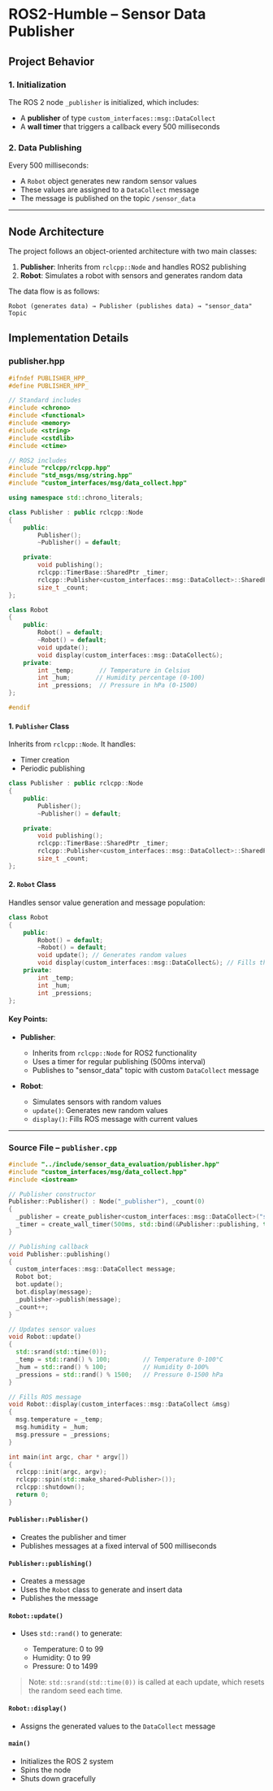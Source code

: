 # ROS2-Humble – Sensor Data Publisher

## Project Behavior

### 1. Initialization

The ROS 2 node `_publisher` is initialized, which includes:

* A **publisher** of type `custom_interfaces::msg::DataCollect`
* A **wall timer** that triggers a callback every 500 milliseconds

### 2. Data Publishing

Every 500 milliseconds:

* A `Robot` object generates new random sensor values
* These values are assigned to a `DataCollect` message
* The message is published on the topic `/sensor_data`

---

## Node Architecture

The project follows an object-oriented architecture with two main classes:
1. **Publisher**: Inherits from `rclcpp::Node` and handles ROS2 publishing
2. **Robot**: Simulates a robot with sensors and generates random data

The data flow is as follows:
```
Robot (generates data) → Publisher (publishes data) → "sensor_data" Topic
```

## Implementation Details

### publisher.hpp

```cpp
#ifndef PUBLISHER_HPP_
#define PUBLISHER_HPP_

// Standard includes
#include <chrono>
#include <functional>
#include <memory>
#include <string>
#include <cstdlib>
#include <ctime>

// ROS2 includes
#include "rclcpp/rclcpp.hpp"
#include "std_msgs/msg/string.hpp"
#include "custom_interfaces/msg/data_collect.hpp"

using namespace std::chrono_literals;

class Publisher : public rclcpp::Node
{
    public:
        Publisher();
        ~Publisher() = default;

    private:
        void publishing();
        rclcpp::TimerBase::SharedPtr _timer;
        rclcpp::Publisher<custom_interfaces::msg::DataCollect>::SharedPtr _publisher;
        size_t _count;
};

class Robot
{
    public:
        Robot() = default;
        ~Robot() = default;
        void update();
        void display(custom_interfaces::msg::DataCollect&);
    private:
        int _temp;       // Temperature in Celsius
        int _hum;       // Humidity percentage (0-100)
        int _pressions;  // Pressure in hPa (0-1500)
};

#endif
```

#### 1. `Publisher` Class

Inherits from `rclcpp::Node`. It handles:

* Timer creation
* Periodic publishing

```cpp
class Publisher : public rclcpp::Node
{
    public:
        Publisher();
        ~Publisher() = default;

    private:
        void publishing();
        rclcpp::TimerBase::SharedPtr _timer;
        rclcpp::Publisher<custom_interfaces::msg::DataCollect>::SharedPtr _publisher;
        size_t _count;
};
```

#### 2. `Robot` Class

Handles sensor value generation and message population:

```cpp
class Robot
{
    public:
        Robot() = default;
        ~Robot() = default;
        void update(); // Generates random values
        void display(custom_interfaces::msg::DataCollect&); // Fills the message
    private:
        int _temp;
        int _hum;
        int _pressions;
};
```

#### Key Points:
- **Publisher**:
  - Inherits from `rclcpp::Node` for ROS2 functionality
  - Uses a timer for regular publishing (500ms interval)
  - Publishes to "sensor_data" topic with custom `DataCollect` message
  
- **Robot**:
  - Simulates sensors with random values
  - `update()`: Generates new random values
  - `display()`: Fills ROS message with current values

---

### Source File – `publisher.cpp`

```cpp
#include "../include/sensor_data_evaluation/publisher.hpp"
#include "custom_interfaces/msg/data_collect.hpp"
#include <iostream>

// Publisher constructor
Publisher::Publisher() : Node("_publisher"), _count(0)
{
  _publisher = create_publisher<custom_interfaces::msg::DataCollect>("sensor_data", 10);
  _timer = create_wall_timer(500ms, std::bind(&Publisher::publishing, this));
}

// Publishing callback
void Publisher::publishing()
{
  custom_interfaces::msg::DataCollect message;
  Robot bot;
  bot.update();
  bot.display(message);
  _publisher->publish(message);
  _count++;
}

// Updates sensor values
void Robot::update()
{
  std::srand(std::time(0));
  _temp = std::rand() % 100;         // Temperature 0-100°C
  _hum = std::rand() % 100;          // Humidity 0-100%
  _pressions = std::rand() % 1500;   // Pressure 0-1500 hPa
}

// Fills ROS message
void Robot::display(custom_interfaces::msg::DataCollect &msg)
{
  msg.temperature = _temp;
  msg.humidity = _hum;
  msg.pressure = _pressions;
}

int main(int argc, char * argv[])
{
  rclcpp::init(argc, argv);
  rclcpp::spin(std::make_shared<Publisher>());
  rclcpp::shutdown();
  return 0;
}
```

#### `Publisher::Publisher()`

* Creates the publisher and timer
* Publishes messages at a fixed interval of 500 milliseconds

#### `Publisher::publishing()`

* Creates a message
* Uses the `Robot` class to generate and insert data
* Publishes the message

#### `Robot::update()`

* Uses `std::rand()` to generate:

  * Temperature: 0 to 99
  * Humidity: 0 to 99
  * Pressure: 0 to 1499

> Note: `std::srand(std::time(0))` is called at each update, which resets the random seed each time.

#### `Robot::display()`

* Assigns the generated values to the `DataCollect` message

#### `main()`

* Initializes the ROS 2 system
* Spins the node
* Shuts down gracefully

